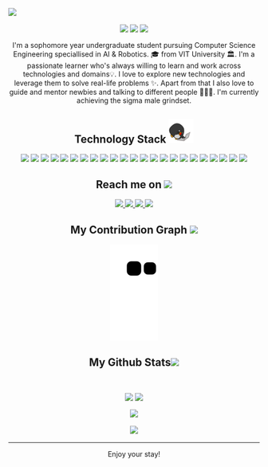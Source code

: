 <p align="center">
 
</p align="center">
<img src="https://github.com/4bdul4ziz/4bdul4ziz/blob/main/images/AbdulAziz.png" />

<p align="center">
 
 <img src="https://badges.pufler.dev/visits/4bdul4ziz/4bdul4ziz"/> 
 <img src="https://badges.pufler.dev/repos/4bdul4ziz"/>
 <img src="https://badges.pufler.dev/commits/yearly/4bdul4ziz" />

</p>

<p align="center">
  I'm a sophomore year undergraduate student pursuing Computer Science Engineering speciallised in AI & Robotics. 🎓 from VIT University 🏛. I'm a passionate learner who's always willing to learn and work across technologies and domains💡. I love to explore new technologies and leverage them to solve real-life problems ✨. Apart from that I also love to guide and mentor newbies and talking to different people 👨🏻‍💻. I'm currently achieving the sigma male grindset.
</p>  

<h2 align="center">Technology Stack <img src="https://github.com/4bdul4ziz/4bdul4ziz/blob/main/images/laptop.gif" width="50"></h2>

<p align="center">
 <img src="https://img.shields.io/badge/-Python-black?style=flat-square&logo=python"/>
<img src="https://img.shields.io/badge/C-00599C?style=flat-square&logo=c&logoColor=white"/>
<img src="https://img.shields.io/badge/-C++-00599C?style=flat-square&logo=c"/>
<img src="https://img.shields.io/badge/-R-black?style=flat-square&logo=r"/>
<img src="https://img.shields.io/badge/-Swift-black?style=flat-square&logo=swift"/>
<img src="https://img.shields.io/badge/-HTML5-E34F26?style=flat-square&logo=html5&logoColor=white"/>
<img src="https://img.shields.io/badge/-PHP-black?style=flat-square&logo=php"/>
<img src="https://img.shields.io/badge/-CSS3-1572B6?style=flat-square&logo=css3"/>
<img src="https://img.shields.io/badge/-Sass-pink?style=flat-square&logo=sass"/>
<img src="https://img.shields.io/badge/-Bootstrap-563D7C?style=flat-square&logo=bootstrap"/>
<img src="https://img.shields.io/badge/-Heroku-430098?style=flat-square&logo=heroku"/>
<img src="https://img.shields.io/badge/-Discord.py-black?style=flat-square&logo=discord"/>
<img src="https://img.shields.io/badge/-JavaScript-black?style=flat-square&logo=javascript"/>
<img src="https://img.shields.io/badge/-GoogleCloud-black?style=flat-square&logo=GoogleCloud"/>
<img src="https://img.shields.io/badge/-Azure-black?style=flat-square&logo=microsoftazure"/>
<img src="https://img.shields.io/badge/-Node.js-black?style=flat-square&logo=Node.js"/>
<img src="https://img.shields.io/badge/-MongoDB-black?style=flat-square&logo=mongodb"/>
<img src="https://img.shields.io/badge/-Django-black?style=flat-square&logo=django"/>
<img src="https://img.shields.io/badge/-MySQL-black?style=flat-square&logo=mysql"/>
<img src="https://img.shields.io/badge/-OracleSQL-black?style=flat-square&logo=oracle"/>
<img src="https://img.shields.io/badge/-Arduino-black?style=flat-square&logo=arduino"/>
<img src="https://img.shields.io/badge/-Git-black?style=flat-square&logo=git"/>
<img src="https://img.shields.io/badge/-GitHub-black?style=flat-square&logo=github"/>
</p>

<h2 align="center">Reach me on <img src="https://media0.giphy.com/media/jqNPzdTTxQfOgOqpO4/source.gif" width="50"></h2>

<p align="center">
  
<a href="https://discord.com/channels/@me/729424807296499822">
 <img src="https://img.shields.io/badge/-Unicorn✨-5865F2?style=flat-square&logo=discord&logoColor=white&link=hhttps://discord.com/channels/@me/729424807296499822"/>
</a>
<a href="mailto: bb.abdulaziz@gmail.com">
 <img src="https://img.shields.io/badge/-4bdul4ziz-c14438?style=flat-square&logo=Gmail&logoColor=white&link=mailto:bb.abdulaziz@gmail.com"/>
</a>
<a href="https://www.linkedin.com/in/abdul-aziz-a-b-7612661b3/">
 <img src="https://img.shields.io/badge/-AbdulAziz-blue?style=flat-square&logo=Linkedin&logoColor=white&link=https://www.linkedin.com/in/abdul-aziz-a-b-7612661b3/"/>
</a>
 <a href="https://twitter.com/AerialUni">
 <img src="https://img.shields.io/badge/-AerialUni-blue?style=flat-square&logo=twitter&logoColor=white&link=https://twitter.com/ritikhere307"/>
</a>
</p>


<h2 align="center">
  My Contribution Graph <img src="https://media.giphy.com/media/xUA7aZeLE2e0P7Znz2/giphy.gif" width="50">
</h2>
<p align="center">
  <img src="https://github.com/4bdul4ziz/4bdul4ziz/raw/output/github-contribution-grid-snake.svg" alt="snake"></center>
</p>

<h2 align="center">
  My Github Stats<img src="https://media.giphy.com/media/VgCDAzcKvsR6OM0uWg/giphy.gif" width="50">
</h2>
 
<br>

<p align = "center">
  <img  src = "https://github-readme-stats.vercel.app/api?username=4bdul4ziz&show_icons=true&theme=radical&line_height=27">
  <img src = "https://github-readme-stats.vercel.app/api/top-langs/?username=4bdul4ziz&hide=html,css,java,shaderlab,kotlin,hlsl&theme=radical">
</p>

<p align = "center">
 <img  src="https://github-readme-streak-stats.herokuapp.com/?user=4bdul4ziz&show_icons=true&locale=en&layout=compact&theme=radical&line_height=0" />
</p> 

<p align = "center">
 <img src="https://activity-graph.herokuapp.com/graph?username=4bdul4ziz&theme=redical">
</p> 
<hr>
<p align="center">Enjoy your stay!</p>
